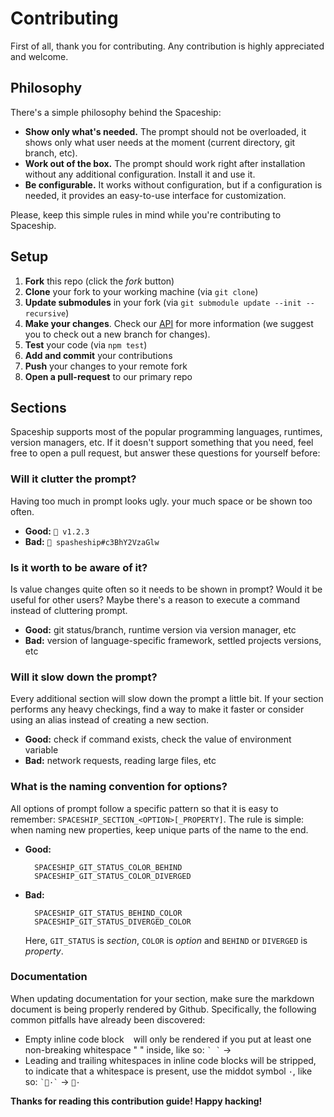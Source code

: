 # Contributing

First of all, thank you for contributing. Any contribution is highly appreciated and welcome.

## Philosophy

There's a simple philosophy behind the Spaceship:

- **Show only what's needed.** The prompt should not be overloaded, it shows only what user needs at the moment (current directory, git branch, etc).
- **Work out of the box.** The prompt should work right after installation without any additional configuration. Install it and use it.
- **Be configurable.** It works without configuration, but if a configuration is needed, it provides an easy-to-use interface for customization.

Please, keep this simple rules in mind while you're contributing to Spaceship.

## Setup

1. **Fork** this repo (click the _fork_ button)
2. **Clone** your fork to your working machine (via `git clone`)
3. **Update submodules** in your fork (via `git submodule update --init --recursive`)
4. **Make your changes**. Check our [API](./docs/api.md) for more information (we suggest you to check out a new branch for changes).
5. **Test** your code (via `npm test`)
6. **Add and commit** your contributions
7. **Push** your changes to your remote fork
8. **Open a pull-request** to our primary repo

## Sections

Spaceship supports most of the popular programming languages, runtimes, version managers, etc. If it doesn't support something that you need, feel free to open a pull request, but answer these questions for yourself before:

### Will it clutter the prompt?

Having too much in prompt looks ugly. your much space or be shown too often.

- **Good:** `🚀 v1.2.3`
- **Bad:** `🚀 spasheship#c3BhY2VzaGlw`

### Is it worth to be aware of it?

Is value changes quite often so it needs to be shown in prompt? Would it be useful for other users? Maybe there's a reason to execute a command instead of cluttering prompt.

- **Good:** git status/branch, runtime version via version manager, etc
- **Bad:** version of language-specific framework, settled projects versions, etc

### Will it slow down the prompt?

Every additional section will slow down the prompt a little bit. If your section performs any heavy checkings, find a way to make it faster or consider using an alias instead of creating a new section.

- **Good:** check if command exists, check the value of environment variable
- **Bad:** network requests, reading large files, etc

### What is the naming convention for options?

All options of prompt follow a specific pattern so that it is easy to remember: `SPACESHIP_SECTION_<OPTION>[_PROPERTY]`. The rule is simple: when naming new properties, keep unique parts of the name to the end.

- **Good:**
  ```
    SPACESHIP_GIT_STATUS_COLOR_BEHIND
    SPACESHIP_GIT_STATUS_COLOR_DIVERGED
  ```
- **Bad:**

  ```
    SPACESHIP_GIT_STATUS_BEHIND_COLOR
    SPACESHIP_GIT_STATUS_DIVERGED_COLOR
  ```

  Here, `GIT_STATUS` is _section_, `COLOR` is _option_ and `BEHIND` or `DIVERGED` is _property_.

### Documentation

When updating documentation for your section, make sure the markdown document is being properly rendered by Github. Specifically, the following common pitfalls have already been discovered:

- Empty inline code block ` ` will only be rendered if you put at least one non-breaking whitespace "&nbsp;" inside, like so: `` ` ` `` → ` `
- Leading and trailing whitespaces in inline code blocks will be stripped, to indicate that a whitespace is present, use the middot symbol `·`, like so: `` `🚀·` `` → `🚀·`

**Thanks for reading this contribution guide! Happy hacking!**
